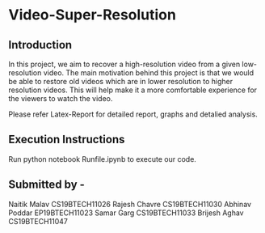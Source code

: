# Video-Super-Resolution

## Introduction
In this project, we aim to recover a high-resolution video from a given low-resolution video. The main motivation behind this project is that we would be able to restore old videos which are in lower resolution to higher resolution videos. This will help make it a more comfortable experience for the viewers to watch the video.

Please refer Latex-Report for detailed report, graphs and detalied analysis. 

## Execution Instructions
Run python notebook Runfile.ipynb to execute our code.

## Submitted by -
Naitik Malav CS19BTECH11026
Rajesh Chavre CS19BTECH11030
Abhinav Poddar EP19BTECH11023
Samar Garg CS19BTECH11033
Brijesh Aghav CS19BTECH11047
